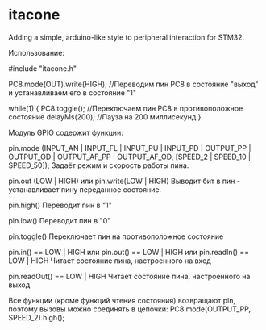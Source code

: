 itacone
=======

Adding a simple, arduino-like style to peripheral interaction for STM32.

Использование:

#include "itacone.h"

PC8.mode(OUT).write(HIGH); //Переводим пин PC8 в состояние "выход" и устанавливаем его в состояние "1"

while(1)
{
	PC8.toggle(); //Переключаем пин PC8 в противоположное состояние
	delayMs(200); //Пауза на 200 миллисекунд
}


Модуль GPIO содержит функции:

pin.mode (INPUT_AN | INPUT_FL | INPUT_PU | INPUT_PD | OUTPUT_PP | OUTPUT_OD | OUTPUT_AF_PP | OUTPUT_AF_OD, [SPEED_2 | SPEED_10 | SPEED_50]);
Задаёт режим и скорость работы пина.

pin.out (LOW | HIGH) или pin.write(LOW | HIGH)
Выводит бит в пин - устанавливает пину переданное состояние.

pin.high()
Переводит пин в "1"

pin.low()
Переводит пин в "0"

pin.toggle()
Переключает пин на противоположное состояние

pin.in() == LOW | HIGH или pin.out() == LOW | HIGH или pin.readIn() == LOW | HIGH 
Читает состояние пина, настроенного на вход

pin.readOut() == LOW | HIGH
Читает состояние пина, настроенного на выход

Все функции (кроме функций чтения состояния) возвращают pin, поэтому вызовы можно соединять в цепочки:
PC8.mode(OUTPUT_PP, SPEED_2).high();